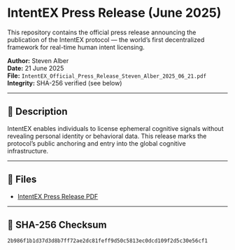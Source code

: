 # IntentEX Press Release (June 2025)

This repository contains the official press release announcing the publication of the IntentEX protocol — the world’s first decentralized framework for real-time human intent licensing.

**Author:** Steven Alber  
**Date:** 21 June 2025  
**File:** `IntentEX_Official_Press_Release_Steven_Alber_2025_06_21.pdf`  
**Integrity:** SHA-256 verified (see below)

---

## 🔗 Description

IntentEX enables individuals to license ephemeral cognitive signals without revealing personal identity or behavioral data. This release marks the protocol’s public anchoring and entry into the global cognitive infrastructure.

---

## 📁 Files

- [IntentEX Press Release PDF](./IntentEX_Official_Press_Release_Steven_Alber_2025_06_21.pdf)

---

## 🔐 SHA-256 Checksum

`2b986f1b1d37d3d8b7ff72ae2dc81feff9d50c5813ec0dcd109f2d5c30e56cf1`
